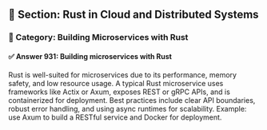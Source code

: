 ## 📘 Section: Rust in Cloud and Distributed Systems
### 🔹 Category: Building Microservices with Rust
#### ✅ Answer 931: Building microservices with Rust

Rust is well-suited for microservices due to its performance, memory safety, and low resource usage. A typical Rust microservice uses frameworks like Actix or Axum, exposes REST or gRPC APIs, and is containerized for deployment. Best practices include clear API boundaries, robust error handling, and using async runtimes for scalability. Example: use Axum to build a RESTful service and Docker for deployment.
